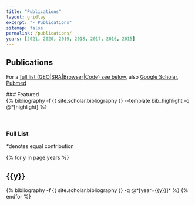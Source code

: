 ```yaml
---
title: "Publications"
layout: gridlay
excerpt: "- Publications"
sitemap: false
permalink: /publications/
years: [2021, 2020, 2019, 2018, 2017, 2016, 2015]
---
```



## Publications

For a [full list (GEO\|SRA\|Browser\|Code) see below](#full-list), also [Google Scholar](https://scholar.google.com/citations?user=PIPGxWoAAAAJ), [Pubmed](https://www.ncbi.nlm.nih.gov/myncbi/1zofdYmKS0FQg/bibliography/public/)

<div class="row">
### Featured

<div class="publications_highlight">
  {% bibliography -f {{ site.scholar.bibliography }} --template bib_highlight -q @*[highlight] %}
</div>
</div>

<p> &nbsp; </p>

### Full List

<nobr><em>*</em>denotes equal contribution</nobr>

<div class="publications">

{% for y in page.years %}
  <h2 class="year">{{y}}</h2>
  {% bibliography -f {{ site.scholar.bibliography }} -q @*[year={{y}}]* %}
{% endfor %}

</div>
